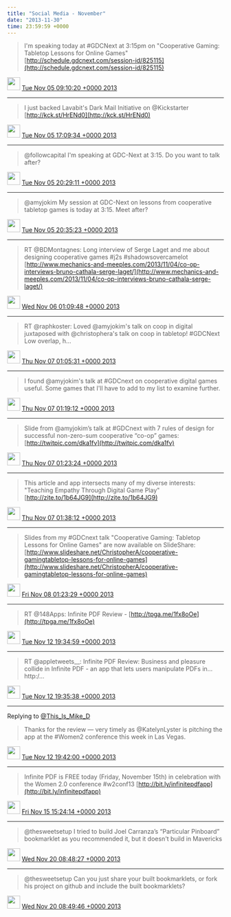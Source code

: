 ```yaml
---    
title: "Social Media - November"
date: "2013-11-30"
time: 23:59:59 +0000
---
```


> I'm speaking today at #GDCNext at 3:15pm on "Cooperative Gaming: Tabletop Lessons for Online Games" [http://schedule.gdcnext.com/session-id/825115](http://schedule.gdcnext.com/session-id/825115)

<img src="{{ site.url }}{{ site.baseurl }}/assets/images/media/tweet.ico" width="30" /> [Tue Nov 05 09:10:20 +0000 2013](https://twitter.com/ChristopherA/status/397652089779666945)

----

> I just backed Lavabit's Dark Mail Initiative on @Kickstarter [http://kck.st/HrENd0](http://kck.st/HrENd0)

<img src="{{ site.url }}{{ site.baseurl }}/assets/images/media/tweet.ico" width="30" /> [Tue Nov 05 17:09:34 +0000 2013](https://twitter.com/ChristopherA/status/397772690162872321)

----

> @followcapital I'm speaking at GDC-Next at 3:15. Do you want to talk after?

<img src="{{ site.url }}{{ site.baseurl }}/assets/images/media/tweet.ico" width="30" /> [Tue Nov 05 20:29:11 +0000 2013](https://twitter.com/ChristopherA/status/397822927552270336)

----

> @amyjokim My session at GDC-Next on lessons from cooperative tabletop games is today at 3:15. Meet after?

<img src="{{ site.url }}{{ site.baseurl }}/assets/images/media/tweet.ico" width="30" /> [Tue Nov 05 20:35:23 +0000 2013](https://twitter.com/ChristopherA/status/397824486168207360)

----

> RT @BDMontagnes: Long interview of Serge Laget and me about designing cooperative games #j2s #shadowsovercamelot [http://www.mechanics-and-meeples.com/2013/11/04/co-op-interviews-bruno-cathala-serge-laget/](http://www.mechanics-and-meeples.com/2013/11/04/co-op-interviews-bruno-cathala-serge-laget/)

<img src="{{ site.url }}{{ site.baseurl }}/assets/images/media/tweet.ico" width="30" /> [Wed Nov 06 01:09:48 +0000 2013](https://twitter.com/ChristopherA/status/397893546486665217)

----

> RT @raphkoster: Loved @amyjokim's talk on coop in digital juxtaposed with @christophera's talk on coop in tabletop! #GDCNext Low overlap, h…

<img src="{{ site.url }}{{ site.baseurl }}/assets/images/media/tweet.ico" width="30" /> [Thu Nov 07 01:05:31 +0000 2013](https://twitter.com/ChristopherA/status/398254856340643840)

----

> I found @amyjokim's talk at #GDCnext on cooperative digital games useful. Some games that I'll have to add to my list to examine further.

<img src="{{ site.url }}{{ site.baseurl }}/assets/images/media/tweet.ico" width="30" /> [Thu Nov 07 01:19:12 +0000 2013](https://twitter.com/ChristopherA/status/398258300073943040)

----

> Slide from @amyjokim’s talk at #GDCnext with 7 rules of design for successful non-zero-sum cooperative “co-op” games: [http://twitpic.com/dka1fv](http://twitpic.com/dka1fv)

<img src="{{ site.url }}{{ site.baseurl }}/assets/images/media/tweet.ico" width="30" /> [Thu Nov 07 01:23:24 +0000 2013](https://twitter.com/ChristopherA/status/398259358267490304)

----

> This article and app intersects many of my diverse interests: "Teaching Empathy Through Digital Game Play" [http://zite.to/1b64JG9](http://zite.to/1b64JG9)

<img src="{{ site.url }}{{ site.baseurl }}/assets/images/media/tweet.ico" width="30" /> [Thu Nov 07 01:38:12 +0000 2013](https://twitter.com/ChristopherA/status/398263080284483584)

----

> Slides from my #GDCnext talk "Cooperative Gaming: Tabletop Lessons for Online Games" are now available on SlideShare: [http://www.slideshare.net/ChristopherA/cooperative-gamingtabletop-lessons-for-online-games](http://www.slideshare.net/ChristopherA/cooperative-gamingtabletop-lessons-for-online-games)

<img src="{{ site.url }}{{ site.baseurl }}/assets/images/media/tweet.ico" width="30" /> [Fri Nov 08 01:23:29 +0000 2013](https://twitter.com/ChristopherA/status/398621765284265984)

----

> RT @148Apps: Infinite PDF Review - [http://tpga.me/1fx8oOe](http://tpga.me/1fx8oOe)

<img src="{{ site.url }}{{ site.baseurl }}/assets/images/media/tweet.ico" width="30" /> [Tue Nov 12 19:34:59 +0000 2013](https://twitter.com/ChristopherA/status/400346002227347456)

----

> RT @appletweets__: Infinite PDF Review: Business and pleasure collide in Infinite PDF - an app that lets users manipulate PDFs in... http:/…

<img src="{{ site.url }}{{ site.baseurl }}/assets/images/media/tweet.ico" width="30" /> [Tue Nov 12 19:35:38 +0000 2013](https://twitter.com/ChristopherA/status/400346166539202560)

----

Replying to [@This_Is_Mike_D](https://twitter.com/@This_Is_Mike_D/status/400278579893653504)

> Thanks for the review — very timely as @KatelynLyster is pitching the app at the #Women2 conference this week in Las Vegas.

<img src="{{ site.url }}{{ site.baseurl }}/assets/images/media/tweet.ico" width="30" /> [Tue Nov 12 19:42:00 +0000 2013](https://twitter.com/ChristopherA/status/400347766372589568)

----

> Infinite PDF is FREE today (Friday, November 15th) in celebration with the Women 2.0 conference #w2conf13 [http://bit.ly/infinitepdfapp](http://bit.ly/infinitepdfapp)

<img src="{{ site.url }}{{ site.baseurl }}/assets/images/media/tweet.ico" width="30" /> [Fri Nov 15 15:24:14 +0000 2013](https://twitter.com/ChristopherA/status/401370062440767488)

----

> @thesweetsetup I tried to build Joel Carranza’s “Particular Pinboard” bookmarklet as you recommended it, but it doesn't build in Mavericks

<img src="{{ site.url }}{{ site.baseurl }}/assets/images/media/tweet.ico" width="30" /> [Wed Nov 20 08:48:27 +0000 2013](https://twitter.com/ChristopherA/status/403082399640084480)

----

> @thesweetsetup Can you just share your built bookmarklets, or fork his project on github and include the built bookmarklets?

<img src="{{ site.url }}{{ site.baseurl }}/assets/images/media/tweet.ico" width="30" /> [Wed Nov 20 08:49:46 +0000 2013](https://twitter.com/ChristopherA/status/403082731195625472)